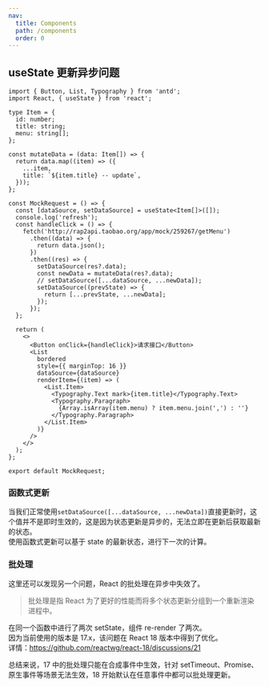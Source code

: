 ```yaml
---
nav:
  title: Components
  path: /components
  order: 0
---
```


## useState 更新异步问题

```tsx
import { Button, List, Typography } from 'antd';
import React, { useState } from 'react';

type Item = {
  id: number;
  title: string;
  menu: string[];
};

const mutateData = (data: Item[]) => {
  return data.map((item) => ({
    ...item,
    title: `${item.title} -- update`,
  }));
};

const MockRequest = () => {
  const [dataSource, setDataSource] = useState<Item[]>([]);
  console.log('refresh');
  const handleClick = () => {
    fetch('http://rap2api.taobao.org/app/mock/259267/getMenu')
      .then((data) => {
        return data.json();
      })
      .then((res) => {
        setDataSource(res?.data);
        const newData = mutateData(res?.data);
        // setDataSource([...dataSource, ...newData]);
        setDataSource((prevState) => {
          return [...prevState, ...newData];
        });
      });
  };

  return (
    <>
      <Button onClick={handleClick}>请求接口</Button>
      <List
        bordered
        style={{ marginTop: 16 }}
        dataSource={dataSource}
        renderItem={(item) => (
          <List.Item>
            <Typography.Text mark>{item.title}</Typography.Text>
            <Typography.Paragraph>
              {Array.isArray(item.menu) ? item.menu.join(',') : ''}
            </Typography.Paragraph>
          </List.Item>
        )}
      />
    </>
  );
};

export default MockRequest;
```

### 函数式更新

当我们正常使用`setDataSource([...dataSource, ...newData])`直接更新时，这个值并不是即时生效的，这是因为状态更新是异步的，无法立即在更新后获取最新的状态。  
使用函数式更新可以基于 state 的最新状态，进行下一次的计算。

### 批处理

这里还可以发现另一个问题，React 的批处理在异步中失效了。

> 批处理是指 React 为了更好的性能而将多个状态更新分组到一个重新渲染进程中。

在同一个函数中进行了两次 setState，组件 re-render 了两次。  
因为当前使用的版本是 17.x，该问题在 React 18 版本中得到了优化。  
详情：https://github.com/reactwg/react-18/discussions/21

总结来说，17 中的批处理只能在合成事件中生效，针对 setTimeout、Promise、原生事件等场景无法生效，18 开始默认在任意事件中都可以批处理更新。
